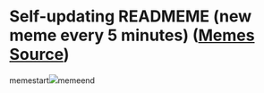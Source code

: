 # Self-updating READMEME (new meme every 5 minutes) ([Memes Source](https://bramses.notion.site/a49c1e962b7646879176ac3b327b6533?v=4d1eda54b170483cb03a40f257231764))

memestart![](https://www.notion.so/image/https%3A%2F%2Fs3-us-west-2.amazonaws.com%2Fsecure.notion-static.com%2F685bfe5d-999c-4e31-846f-05ff163250df%2F04781579-7180-46E7-85B1-7957733BD031.jpeg?table=block&id=768dfa61-973c-4321-9996-d05183ae18e9&cache=v2)memeend
